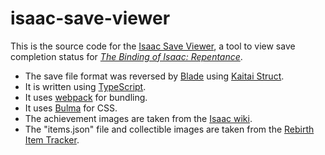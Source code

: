 # isaac-save-viewer

This is the source code for the [Isaac Save Viewer](https://zamiell.github.io/isaac-save-viewer/), a tool to view save completion status for [_The Binding of Isaac: Repentance_](https://store.steampowered.com/app/1426300/The_Binding_of_Isaac_Repentance/).

- The save file format was reversed by [Blade](https://github.com/bladecoding) using [Kaitai Struct](https://kaitai.io/).
- It is written using [TypeScript](https://www.typescriptlang.org/).
- It uses [webpack](https://webpack.js.org/) for bundling.
- It uses [Bulma](https://bulma.io/) for CSS.
- The achievement images are taken from the [Isaac wiki](https://bindingofisaacrebirth.fandom.com/wiki/Binding_of_Isaac:_Rebirth_Wiki).
- The "items.json" file and collectible images are taken from the [Rebirth Item Tracker](https://github.com/Rchardon/RebirthItemTracker).
